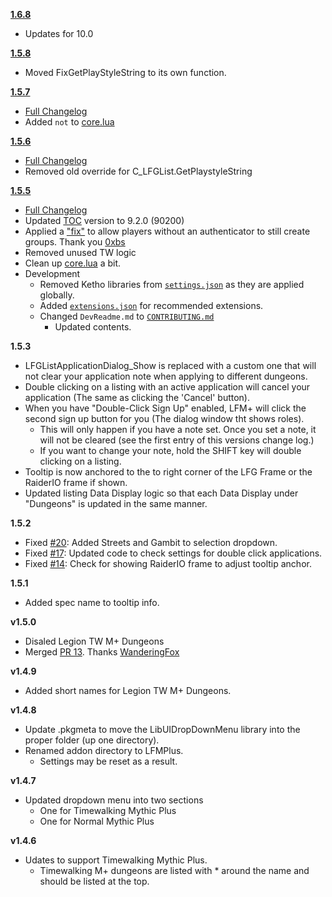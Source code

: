 **[1.6.8](https://github.com/ChrisKader/LFMPlus/releases/tag/v1.6.7)**
  * Updates for 10.0

**[1.5.8](https://github.com/ChrisKader/LFMPlus/releases/tag/v1.5.5)**
  * Moved FixGetPlayStyleString to its own function.

**[1.5.7](https://github.com/ChrisKader/LFMPlus/releases/tag/v1.5.5)**
  * [Full Changelog](https://github.com/ChrisKader/LFMPlus/blob/main/CHANGELOG.md)
  * Added `not` to [core.lua](https://github.com/ChrisKader/LFMPlus/blob/main/core.lua#L2318)

**[1.5.6](https://github.com/ChrisKader/LFMPlus/releases/tag/v1.5.5)**
  * [Full Changelog](https://github.com/ChrisKader/LFMPlus/blob/main/CHANGELOG.md)
  * Removed old override for C_LFGList.GetPlaystyleString

**[1.5.5](https://github.com/ChrisKader/LFMPlus/releases/tag/v1.5.5)**
  * [Full Changelog](https://github.com/ChrisKader/LFMPlus/blob/main/CHANGELOG.md)
  * Updated [TOC](https://github.com/ChrisKader/LFMPlus/blob/main/LFMPlus.toc#L1) version to 9.2.0 (90200)
  * Applied a ["fix"](https://github.com/0xbs/premade-groups-filter/blob/master/FixGetPlaystyleString.lua) to allow players without an authenticator to still create groups. Thank you [0xbs](https://github.com/0xbs)
  * Removed unused TW logic
  * Clean up [core.lua](https://github.com/ChrisKader/LFMPlus/blob/main/core.lua) a bit.
  * Development
     * Removed Ketho libraries from [`settings.json`](https://github.com/ChrisKader/LFMPlus/blob/main/.vscode/settings.json) as they are applied globally.
     * Added [`extensions.json`](https://github.com/ChrisKader/LFMPlus/blob/main/.vscode/extensions.json) for recommended extensions.
     * Changed `DevReadme.md` to [`CONTRIBUTING.md`](https://github.com/ChrisKader/LFMPlus/blob/main/CONTRIBUTING.md)
        * Updated contents.

**1.5.3**
  * LFGListApplicationDialog_Show is replaced with a custom one that will not clear your application note when applying to different dungeons.
  * Double clicking on a listing with an active application will cancel your application (The same as clicking the 'Cancel' button).
  * When you have "Double-Click Sign Up" enabled, LFM+ will click the second sign up button for you (The dialog window tht shows roles).
    * This will only happen if you have a note set. Once you set a note, it will not be cleared (see the first entry of this versions change log.)
    * If you want to change your note, hold the SHIFT key will double clicking on a listing.
  * Tooltip is now anchored to the to right corner of the LFG Frame or the RaiderIO frame if shown.
  * Updated listing Data Display logic so that each Data Display under "Dungeons" is updated in the same manner.

**1.5.2**
  * Fixed [#20](https://github.com/ChrisKader/LFMPlus/issues/20): Added Streets and Gambit to selection dropdown.
  * Fixed [#17](https://github.com/ChrisKader/LFMPlus/issues/17): Updated code to check settings for double click applications.
  * Fixed [#14](https://github.com/ChrisKader/LFMPlus/issues/14): Check for showing RaiderIO frame to adjust tooltip anchor.

**1.5.1**
  * Added spec name to tooltip info.

**v1.5.0**
  * Disaled Legion TW M+ Dungeons
  * Merged [PR 13](https://github.com/ChrisKader/LFMPlus/pull/13). Thanks [WanderingFox](https://github.com/WanderingFox)

**v1.4.9**  
  * Added short names for Legion TW M+ Dungeons.

**v1.4.8**  
  * Update .pkgmeta to move the LibUIDropDownMenu library into the proper folder (up one directory).  
  * Renamed addon directory to LFMPlus.  
    * Settings may be reset as a result.  

**v1.4.7**
  * Updated dropdown menu into two sections  
    * One for Timewalking Mythic Plus  
    * One for Normal Mythic Plus  

**v1.4.6**  
  * Udates to support Timewalking Mythic Plus.  
    * Timewalking M+ dungeons are listed with * around the name and should be listed at the top.  
